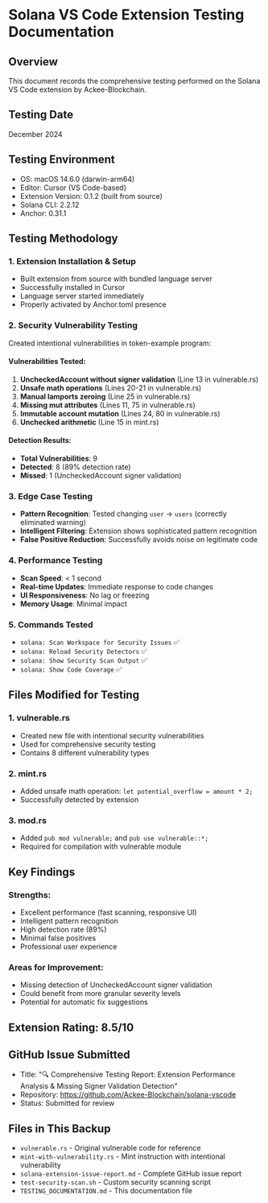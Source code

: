 # Solana VS Code Extension Testing Documentation

## Overview
This document records the comprehensive testing performed on the Solana VS Code extension by Ackee-Blockchain.

## Testing Date
December 2024

## Testing Environment
- OS: macOS 14.6.0 (darwin-arm64)
- Editor: Cursor (VS Code-based)
- Extension Version: 0.1.2 (built from source)
- Solana CLI: 2.2.12
- Anchor: 0.31.1

## Testing Methodology

### 1. Extension Installation & Setup
- Built extension from source with bundled language server
- Successfully installed in Cursor
- Language server started immediately
- Properly activated by Anchor.toml presence

### 2. Security Vulnerability Testing
Created intentional vulnerabilities in token-example program:

#### Vulnerabilities Tested:
1. **UncheckedAccount without signer validation** (Line 13 in vulnerable.rs)
2. **Unsafe math operations** (Lines 20-21 in vulnerable.rs)
3. **Manual lamports zeroing** (Line 25 in vulnerable.rs)
4. **Missing mut attributes** (Lines 11, 75 in vulnerable.rs)
5. **Immutable account mutation** (Lines 24, 80 in vulnerable.rs)
6. **Unchecked arithmetic** (Line 15 in mint.rs)

#### Detection Results:
- **Total Vulnerabilities**: 9
- **Detected**: 8 (89% detection rate)
- **Missed**: 1 (UncheckedAccount signer validation)

### 3. Edge Case Testing
- **Pattern Recognition**: Tested changing `user` → `users` (correctly eliminated warning)
- **Intelligent Filtering**: Extension shows sophisticated pattern recognition
- **False Positive Reduction**: Successfully avoids noise on legitimate code

### 4. Performance Testing
- **Scan Speed**: < 1 second
- **Real-time Updates**: Immediate response to code changes
- **UI Responsiveness**: No lag or freezing
- **Memory Usage**: Minimal impact

### 5. Commands Tested
- `solana: Scan Workspace for Security Issues` ✅
- `solana: Reload Security Detectors` ✅
- `solana: Show Security Scan Output` ✅
- `solana: Show Code Coverage` ✅

## Files Modified for Testing

### 1. vulnerable.rs
- Created new file with intentional security vulnerabilities
- Used for comprehensive security testing
- Contains 8 different vulnerability types

### 2. mint.rs
- Added unsafe math operation: `let potential_overflow = amount * 2;`
- Successfully detected by extension

### 3. mod.rs
- Added `pub mod vulnerable;` and `pub use vulnerable::*;`
- Required for compilation with vulnerable module

## Key Findings

### Strengths:
- Excellent performance (fast scanning, responsive UI)
- Intelligent pattern recognition
- High detection rate (89%)
- Minimal false positives
- Professional user experience

### Areas for Improvement:
- Missing detection of UncheckedAccount signer validation
- Could benefit from more granular severity levels
- Potential for automatic fix suggestions

## Extension Rating: 8.5/10

## GitHub Issue Submitted
- Title: "🔍 Comprehensive Testing Report: Extension Performance Analysis & Missing Signer Validation Detection"
- Repository: https://github.com/Ackee-Blockchain/solana-vscode
- Status: Submitted for review

## Files in This Backup
- `vulnerable.rs` - Original vulnerable code for reference
- `mint-with-vulnerability.rs` - Mint instruction with intentional vulnerability
- `solana-extension-issue-report.md` - Complete GitHub issue report
- `test-security-scan.sh` - Custom security scanning script
- `TESTING_DOCUMENTATION.md` - This documentation file
